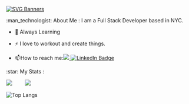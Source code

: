 [![SVG Banners](https://svg-banners.vercel.app/api?type=typeWriter&text1=Hey,%20Im%20Mustafa%20Binalhag%20👋&width=400&height=100)](https://github.com/Akshay090/svg-banners)

  
</div>
:man_technologist: About Me :
I am a Full Stack Developer based in NYC.

- :brain: Always Learning
- :zap: I love to workout and create things.

- :mailbox:How to reach me:<a href="mailto: mustafa@binalhag.dev"><img src="https://img.shields.io/badge/mustafa@binalhag.dev-EA4335?style=flat-square&logo=Gmail&logoColor=FFFFFF" /> </a> <a href="https://www.linkedin.com/in/mustafabinalhag/"> <img src="https://img.shields.io/badge/LinkedIn-blue?style=for-the-badge&logo=linkedin&logoColor=white" alt="LinkedIn Badge"/>
<a/>

<div>
:star: My Stats :
  
![](https://github-profile-summary-cards.vercel.app/api/cards/profile-details?username=mustafabin&theme=monokai)
&nbsp;
&nbsp;
&nbsp;
&nbsp;
![](http://github-profile-summary-cards.vercel.app/api/cards/stats?username=mustafabin&theme=monokai)

![Top Langs](https://github-readme-stats.vercel.app/api/top-langs/?username=mustafabin&layout=compact&hide=html,shell,css&theme=dark)


